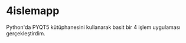 # 4islemapp
 
Python'da PYQT5 kütüphanesini kullanarak basit bir 4 işlem uygulaması gerçekleştirdim.
